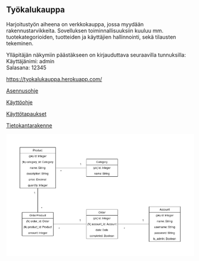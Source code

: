 ﻿## Työkalukauppa

Harjoitustyön aiheena on verkkokauppa, jossa myydään rakennustarvikkeita. Sovelluksen toiminnallisuuksiin kuuluu mm. tuotekategorioiden, tuotteiden ja käyttäjien hallinnointi, sekä tilausten tekeminen.

Ylläpitäjän näkymiin päästäkseen on kirjauduttava seuraavilla tunnuksilla: <br>
Käyttäjänimi: admin <br>
Salasana: 12345

<https://tyokalukauppa.herokuapp.com/>

[Asennusohje](documentation/Asennusohje.md)

[Käyttöohje](documentation/Käyttöohje.md)

[Käyttötapaukset](documentation/Käyttötapaukset.md)

[Tietokantarakenne](documentation/Tietokantarakenne.md)

![](documentation/Tietokantakaavio.png)

